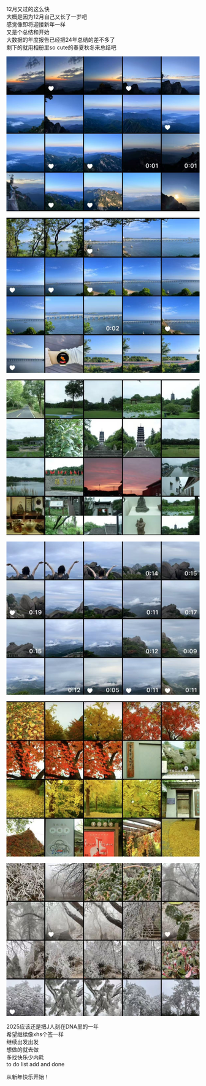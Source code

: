 12月又过的这么快  
大概是因为12月自己又长了一岁吧  
感觉像即将迎接新年一样   
又是个总结和开始  
大数据的年度报告已经把24年总结的差不多了  
剩下的就用相册里so cute的春夏秋冬来总结吧  

![memo-image-4](./images/memo-image-4.jpg)

![memo-image-5](./images/memo-image-5.jpg)

![memo-image-6](./images/memo-image-6.jpg)

![memo-image-7](./images/memo-image-7.jpg)

![memo-image-8](./images/memo-image-8.jpg)

![memo-image-9](./images/memo-image-9.jpg)


2025应该还是把J人刻在DNA里的一年  
希望继续像xhs个签一样  
继续出发出发   
想做的就去做    
多找快乐少内耗  
to do list add and done  

从新年快乐开始！  
<br>
<br>
<br>
<br>
<br>
<br>
